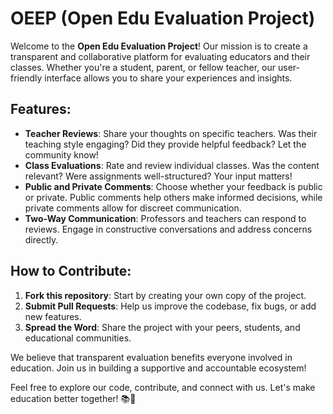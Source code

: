 # OEEP (Open Edu Evaluation Project)

Welcome to the **Open Edu Evaluation Project**! Our mission is to create a transparent and collaborative platform for evaluating educators and their classes. Whether you're a student, parent, or fellow teacher, our user-friendly interface allows you to share your experiences and insights.

## Features:
- **Teacher Reviews**: Share your thoughts on specific teachers. Was their teaching style engaging? Did they provide helpful feedback? Let the community know!
- **Class Evaluations**: Rate and review individual classes. Was the content relevant? Were assignments well-structured? Your input matters!
- **Public and Private Comments**: Choose whether your feedback is public or private. Public comments help others make informed decisions, while private comments allow for discreet communication.
- **Two-Way Communication**: Professors and teachers can respond to reviews. Engage in constructive conversations and address concerns directly.

## How to Contribute:
1. **Fork this repository**: Start by creating your own copy of the project.
2. **Submit Pull Requests**: Help us improve the codebase, fix bugs, or add new features.
3. **Spread the Word**: Share the project with your peers, students, and educational communities.

We believe that transparent evaluation benefits everyone involved in education. Join us in building a supportive and accountable ecosystem!

Feel free to explore our code, contribute, and connect with us. Let's make education better together! 📚🌟

